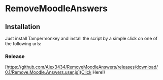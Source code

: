 # RemoveMoodleAnswers

## Installation
Just install Tampermonkey and install the script by a simple
click on one of the following urls:

### Release
[https://github.com/Alex3434/RemoveMoodleAnswers/releases/download/0.1/Remove.Moodle.Answers.user.js](Click Here!)
